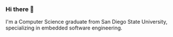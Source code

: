 ### Hi there 👋

I'm a Computer Science graduate from San Diego State University, specializing in embedded software engineering.



